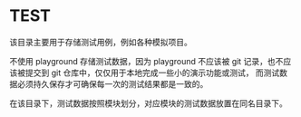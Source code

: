 # TEST

该目录主要用于存储测试用例，例如各种模拟项目。

不使用 playground 存储测试数据，因为 playground 不应该被 git 记录，也不应该被提交到 git 仓库中，仅仅用于本地完成一些小的演示功能或测试，
而测试数据必须持久保存才可确保每一次的测试结果都是一致的。

在该目录下，测试数据按照模块划分，对应模块的测试数据放置在同名目录下。

